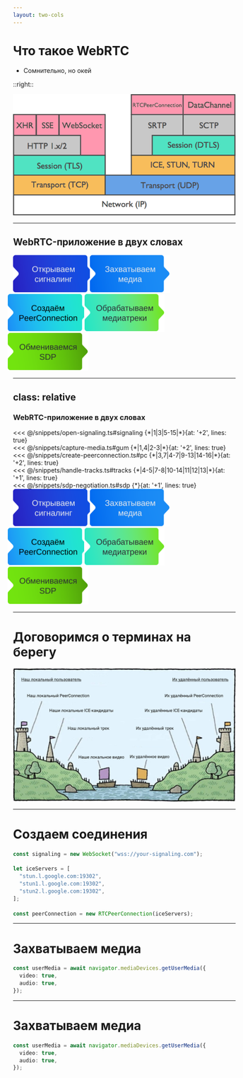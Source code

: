 ```yaml
---
layout: two-cols
---
```


# Что такое WebRTC

- Сомнительно, но окей

::right::

<div class="flex items-center h-full">
<img class="object-fit" src="/assets/webrtc-stack.png">
</div>

---

## WebRTC-приложение в двух словах

<div class="webrtc-flow flex items-center h-full">
  <img v-click class="step" src="/assets/open-signaling.svg" alt="Открываем сигналинг">
  <img v-click class="step" src="/assets/capture-media.svg" alt="Захватываем медиа">
  <img v-click class="step" src="/assets/create-peerconnection.svg" alt="Создаём PeerConnection">
  <img v-click class="step" src="/assets/handle-mediatracks.svg" alt="Обрабатываем медиатреки">
  <img v-click class="step" src="/assets/exchange-sdp.svg" alt="Обмениваемся SDP">
</div>

<style>
.step {
  max-height: 85px;
}
img:not(:first-child) {
  margin-left: -13px;
}
.step:nth-child(2n) {
  margin-left: -12px;
}
</style>

---
class: relative
---
 
### WebRTC-приложение в двух словах

<div class="code-block" v-click="[1, 6]">
<<< @/snippets/open-signaling.ts#signaling {*|1|3|5-15|*}{at: '+2', lines: true}
</div>
<div class="code-block" v-click="[6, 10]">
<<< @/snippets/capture-media.ts#gum {*|1,4|2-3|*}{at: '+2', lines: true}
</div>
<div class="code-block" v-click="[10, 15]">
<<< @/snippets/create-peerconnection.ts#pc {*|3,7|4-7|9-13|14-16|*}{at: '+2', lines: true}
</div>
<div class="code-block" v-click="[15, 23]">
<<< @/snippets/handle-tracks.ts#tracks {*|4-5|7-8|10-14|11|12|13|*}{at: '+1', lines: true}
</div>
<div class="code-block" v-click="[23, 27]">
<<< @/snippets/sdp-negotiation.ts#sdp {*}{at: '+1', lines: true}
</div>

<div class="webrtc-flow flex items-center h-auto absolute bottom-8">
  <img v-click="[1, 6]" class="step" src="/assets/open-signaling.svg" alt="Открываем сигналинг">
  <img v-click="[6, 10]" class="step" src="/assets/capture-media.svg" alt="Захватываем медиа">
  <img v-click="[10, 15]" class="step" src="/assets/create-peerconnection.svg" alt="Создаём PeerConnection">
  <img v-click="[15, 23]" class="step" src="/assets/handle-mediatracks.svg" alt="Обрабатываем медиатреки">
  <img v-click="[23, 27]" class="step" src="/assets/exchange-sdp.svg" alt="Обмениваемся SDP">
</div>

<style>
  h3 {
    @apply mb-2;
  }
  .step {
    max-height: 85px;
    transition: opacity 200ms;
  }
  img:not(:first-child) {
    margin-left: -13px;
  }
  .step:nth-child(2n) {
    margin-left: -12px;
  }
  .slidev-vclick-hidden.code-block {
    display: none;
  }
  .slidev-vclick-target.step {
    opacity: 1 !important;
  }
  .slidev-vclick-hidden.step {
    opacity: 0.5 !important;
  }
</style>

<!-- 
[click:1] Давайте посмотрим, как эти этапы выглядят с точки зрения кода
[click:2] Устанавливаем соединение с сигналингом
[click:6] Дальше мы захватываем видео и аудио пользователя.
[click:7] Для этого вызываем функцию getUserMedia
[click:8] В аргументах мы указываем наши пожелания: получить видео и аудио
[click:9] В
[click:10] Далее создаём PeerConnection. Этот объект представляет собой WebRTC-соединение.  
[click:11] При создании мы указываем ICE-сервера. Это, по сути, адреса
 -->

---

# Договоримся о терминах на берегу

<div style="height: 90%;">
  <img class="object-contain max-h-full h-full w-full" src="/assets/local-vs-remote.png" alt="Локальный vs Удалённый" />
</div>

---

# Создаем соединения

```ts {all|1|3-9|3-7}
const signaling = new WebSocket("wss://your-signaling.com");

let iceServers = [
  "stun.l.google.com:19302",
  "stun1.l.google.com:19302",
  "stun2.l.google.com:19302",
];

const peerConnection = new RTCPeerConnection(iceServers);
```

<!--
[click:1] Для начала, нам нужно установиться сигналинг-соединение. Зачастую, это вебсокет-соединение, которое необходимо для передачи информации о медиасессии, так и передачи метаинформации: кто ручку поднял, кто микрофон замьютил. Хотя сигналинг и не нужен с точки зрения WebRTC как протокола, в действительности мало какое приложение обходиться без него.

[click] Теперь непосредственно создадим плацдарм для нашего WebRTC-соединения - для этого нужно инстанциировать RTCPeerConnection. Тот факт, что мы создали объект ещё не означает, что мы установили соединение, как в случае с вебсокетом

[click] При создании мы указываем STUN-сервера - это, по сути, сервера как 2ip.ru, которые просто ваш внешний IP-адреса
-->

---

# Зaхватываем медиа

```ts
const userMedia = await navigator.mediaDevices.getUserMedia({
  video: true,
  audio: true,
});
```

---

# Зaхватываем медиа

```ts
const userMedia = await navigator.mediaDevices.getUserMedia({
  video: true,
  audio: true,
});
```
